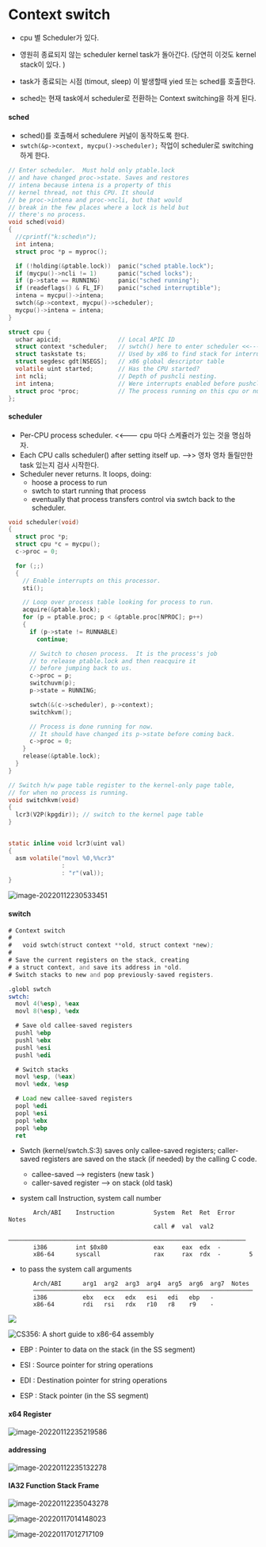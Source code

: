 # Context switch

* cpu 별 Scheduler가 있다. 

* 영원히 종료되지 않는 scheduler kernel task가 돌아간다. (당연히 이것도 kernel stack이 있다. )
* task가 종료되는 시점 (timout, sleep) 이 발생할때 yied 또는 sched를 호출한다.
* sched는 현재 task에서 scheduler로 전환하는 Context switching을 하게 된다. 



#### sched 

* sched()를 호출해서 schedulere 커널이 동작하도록 한다.
* `swtch(&p->context, mycpu()->scheduler);` 작업이 scheduler로 switching하게 한다. 

```c
// Enter scheduler.  Must hold only ptable.lock
// and have changed proc->state. Saves and restores
// intena because intena is a property of this
// kernel thread, not this CPU. It should
// be proc->intena and proc->ncli, but that would
// break in the few places where a lock is held but
// there's no process.
void sched(void)
{
  //cprintf("k:sched\n");
  int intena;
  struct proc *p = myproc();

  if (!holding(&ptable.lock))  panic("sched ptable.lock");
  if (mycpu()->ncli != 1)      panic("sched locks");
  if (p->state == RUNNING)     panic("sched running");
  if (readeflags() & FL_IF)    panic("sched interruptible");
  intena = mycpu()->intena;
  swtch(&p->context, mycpu()->scheduler);
  mycpu()->intena = intena;
}
```



```c
struct cpu {
  uchar apicid;                // Local APIC ID
  struct context *scheduler;   // swtch() here to enter scheduler <<--- 이 스케쥴러를 호출
  struct taskstate ts;         // Used by x86 to find stack for interrupt
  struct segdesc gdt[NSEGS];   // x86 global descriptor table
  volatile uint started;       // Has the CPU started?
  int ncli;                    // Depth of pushcli nesting.
  int intena;                  // Were interrupts enabled before pushcli?
  struct proc *proc;           // The process running on this cpu or null
};
```



#### scheduler

* Per-CPU process scheduler. <<--- cpu 마다 스케쥴러가 있는 것을 명심하자. 
* Each CPU calls scheduler() after setting itself up. -->> 영차 영차 돌릴만한 task 있는지 검사 시작한다. 
* Scheduler never returns.  It loops, doing:
  * hoose a process to run
  * swtch to start running that process
  * eventually that process transfers control  via swtch back to the scheduler.

```c
void scheduler(void)
{
  struct proc *p;
  struct cpu *c = mycpu();
  c->proc = 0;

  for (;;)
  {
    // Enable interrupts on this processor.
    sti();

    // Loop over process table looking for process to run.
    acquire(&ptable.lock);
    for (p = ptable.proc; p < &ptable.proc[NPROC]; p++)
    {
      if (p->state != RUNNABLE)
        continue;

      // Switch to chosen process.  It is the process's job
      // to release ptable.lock and then reacquire it
      // before jumping back to us.
      c->proc = p;
      switchuvm(p);
      p->state = RUNNING;

      swtch(&(c->scheduler), p->context);
      switchkvm();

      // Process is done running for now.
      // It should have changed its p->state before coming back.
      c->proc = 0;
    }
    release(&ptable.lock);
  }
}

```



```c
// Switch h/w page table register to the kernel-only page table,
// for when no process is running.
void switchkvm(void)
{
  lcr3(V2P(kpgdir)); // switch to the kernel page table
}


static inline void lcr3(uint val)
{
  asm volatile("movl %0,%%cr3"
               :
               : "r"(val));
}
```





![image-20220112230533451](img/image-20220112230533451.png)

#### switch

````asm
# Context switch
#
#   void swtch(struct context **old, struct context *new);
# 
# Save the current registers on the stack, creating
# a struct context, and save its address in *old.
# Switch stacks to new and pop previously-saved registers.

.globl swtch
swtch:
  movl 4(%esp), %eax
  movl 8(%esp), %edx

  # Save old callee-saved registers
  pushl %ebp
  pushl %ebx
  pushl %esi
  pushl %edi

  # Switch stacks
  movl %esp, (%eax)
  movl %edx, %esp

  # Load new callee-saved registers
  popl %edi
  popl %esi
  popl %ebx
  popl %ebp
  ret

````

* Swtch (kernel/swtch.S:3) saves only callee-saved registers; caller-saved registers are saved on the stack (if needed) by the calling C code.  

  * callee-saved --> registers  (new task )
  * caller-saved register --> on stack  (old task)

  

* system call  Instruction, system call number

```
       Arch/ABI    Instruction           System  Ret  Ret  Error    Notes
                                         call #  val  val2
       ───────────────────────────────────────────────────────────────────
       i386        int $0x80             eax     eax  edx  -
       x86-64      syscall               rax     rax  rdx  -        5
```

* to pass the system call arguments

```
       Arch/ABI      arg1  arg2  arg3  arg4  arg5  arg6  arg7  Notes
       ──────────────────────────────────────────────────────────────
       i386          ebx   ecx   edx   esi   edi   ebp   -
       x86-64        rdi   rsi   rdx   r10   r8    r9    -
```

![](D:/Code/lk/03.systemcall/img/x86register.JPG)





![CS356: A short guide to x86-64 assembly](D:/Code/lk/03.systemcall/img/nHMUcng.png)

* EBP : Pointer to data on the stack (in the SS segment)

* ESI : Source pointer for string operations

* EDI : Destination pointer for string operations

* ESP : Stack pointer (in the SS segment)



#### x64 Register

![image-20220112235219586](img/image-20220112235219586.png)



#### addressing

![image-20220112235132278](img/image-20220112235132278.png)



#### IA32 Function Stack Frame

![image-20220112235043278](img/image-20220112235043278.png)





![image-20220117014148023](img/image-20220117014148023.png)



![image-20220117012717109](img/image-20220117012717109.png)